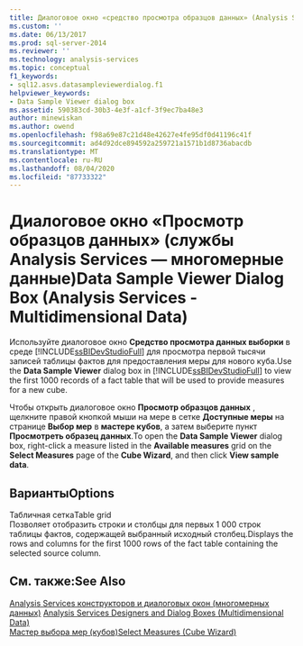 ```yaml
---
title: Диалоговое окно «средство просмотра образцов данных» (Analysis Services-многомерные данные) | Документация Майкрософт
ms.custom: ''
ms.date: 06/13/2017
ms.prod: sql-server-2014
ms.reviewer: ''
ms.technology: analysis-services
ms.topic: conceptual
f1_keywords:
- sql12.asvs.datasampleviewerdialog.f1
helpviewer_keywords:
- Data Sample Viewer dialog box
ms.assetid: 590383cd-30b3-4e3f-a1cf-3f9ec7ba48e3
author: minewiskan
ms.author: owend
ms.openlocfilehash: f98a69e87c21d48e42627e4fe95df0d41196c41f
ms.sourcegitcommit: ad4d92dce894592a259721a1571b1d8736abacdb
ms.translationtype: MT
ms.contentlocale: ru-RU
ms.lasthandoff: 08/04/2020
ms.locfileid: "87733322"
---
```

# <a name="data-sample-viewer-dialog-box-analysis-services---multidimensional-data"></a><span data-ttu-id="2ace6-102">Диалоговое окно «Просмотр образцов данных» (службы Analysis Services — многомерные данные)</span><span class="sxs-lookup"><span data-stu-id="2ace6-102">Data Sample Viewer Dialog Box (Analysis Services - Multidimensional Data)</span></span>
  <span data-ttu-id="2ace6-103">Используйте диалоговое окно **Средство просмотра данных выборки** в среде [!INCLUDE[ssBIDevStudioFull](../includes/ssbidevstudiofull-md.md)] для просмотра первой тысячи записей таблицы фактов для предоставления меры для нового куба.</span><span class="sxs-lookup"><span data-stu-id="2ace6-103">Use the **Data Sample Viewer** dialog box in [!INCLUDE[ssBIDevStudioFull](../includes/ssbidevstudiofull-md.md)] to view the first 1000 records of a fact table that will be used to provide measures for a new cube.</span></span>  
  
 <span data-ttu-id="2ace6-104">Чтобы открыть диалоговое окно **Просмотр образцов данных** , щелкните правой кнопкой мыши на мере в сетке **Доступные меры** на странице **Выбор мер** в **мастере кубов**, а затем выберите пункт **Просмотреть образец данных**.</span><span class="sxs-lookup"><span data-stu-id="2ace6-104">To open the **Data Sample Viewer** dialog box, right-click a measure listed in the **Available measures** grid on the **Select Measures** page of the **Cube Wizard**, and then click **View sample data**.</span></span>  
  
## <a name="options"></a><span data-ttu-id="2ace6-105">Варианты</span><span class="sxs-lookup"><span data-stu-id="2ace6-105">Options</span></span>  
 <span data-ttu-id="2ace6-106">Табличная сетка</span><span class="sxs-lookup"><span data-stu-id="2ace6-106">Table grid</span></span>  
 <span data-ttu-id="2ace6-107">Позволяет отобразить строки и столбцы для первых 1 000 строк таблицы фактов, содержащей выбранный исходный столбец.</span><span class="sxs-lookup"><span data-stu-id="2ace6-107">Displays the rows and columns for the first 1000 rows of the fact table containing the selected source column.</span></span>  
  
## <a name="see-also"></a><span data-ttu-id="2ace6-108">См. также:</span><span class="sxs-lookup"><span data-stu-id="2ace6-108">See Also</span></span>  
 <span data-ttu-id="2ace6-109">[Analysis Services конструкторов и диалоговых окон &#40;многомерных данных&#41;](analysis-services-designers-and-dialog-boxes-multidimensional-data.md) </span><span class="sxs-lookup"><span data-stu-id="2ace6-109">[Analysis Services Designers and Dialog Boxes &#40;Multidimensional Data&#41;](analysis-services-designers-and-dialog-boxes-multidimensional-data.md) </span></span>  
 [<span data-ttu-id="2ace6-110">Мастер выбора мер &#40;кубов&#41;</span><span class="sxs-lookup"><span data-stu-id="2ace6-110">Select Measures &#40;Cube Wizard&#41;</span></span>](select-measures-cube-wizard.md)  
  
  
